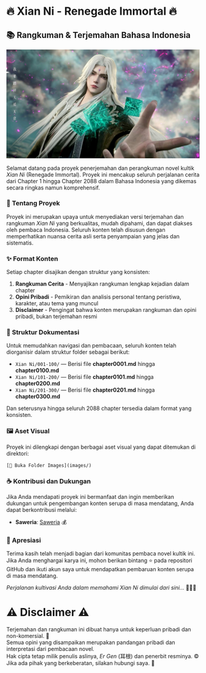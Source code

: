 # 🔥 Xian Ni - Renegade Immortal 🔥
## 📚 Rangkuman & Terjemahan Bahasa Indonesia

![WangLIN](images/images.jpeg)


Selamat datang pada proyek penerjemahan dan perangkuman novel kultik *Xian Ni* (Renegade Immortal). Proyek ini mencakup seluruh perjalanan cerita dari Chapter 1 hingga Chapter 2088 dalam Bahasa Indonesia yang dikemas secara ringkas namun komprehensif.

### 📖 Tentang Proyek
Proyek ini merupakan upaya untuk menyediakan versi terjemahan dan rangkuman *Xian Ni* yang berkualitas, mudah dipahami, dan dapat diakses oleh pembaca Indonesia. Seluruh konten telah disusun dengan memperhatikan nuansa cerita asli serta penyampaian yang jelas dan sistematis.

### ✨ Format Konten
Setiap chapter disajikan dengan struktur yang konsisten:
1. **Rangkuman Cerita** - Menyajikan rangkuman lengkap kejadian dalam chapter
2. **Opini Pribadi** - Pemikiran dan analisis personal tentang peristiwa, karakter, atau tema yang muncul
3. **Disclaimer** - Pengingat bahwa konten merupakan rangkuman dan opini pribadi, bukan terjemahan resmi

### 📂 Struktur Dokumentasi
Untuk memudahkan navigasi dan pembacaan, seluruh konten telah diorganisir dalam struktur folder sebagai berikut:

- `Xian Ni/001-100/` — Berisi file **chapter0001.md** hingga **chapter0100.md**
- `Xian Ni/101-200/` — Berisi file **chapter0101.md** hingga **chapter0200.md**
- `Xian Ni/201-300/` — Berisi file **chapter0201.md** hingga **chapter0300.md**

Dan seterusnya hingga seluruh 2088 chapter tersedia dalam format yang konsisten.

### 🖼️ Aset Visual
Proyek ini dilengkapi dengan berbagai aset visual yang dapat ditemukan di direktori:
```
[📂 Buka Folder Images](images/)
```

### ☕ Kontribusi dan Dukungan
Jika Anda mendapati proyek ini bermanfaat dan ingin memberikan dukungan untuk pengembangan konten serupa di masa mendatang, Anda dapat berkontribusi melalui:

- **Saweria**: [Saweria](https://saweria.co/devsjr) 💰

### 🌟 Apresiasi
Terima kasih telah menjadi bagian dari komunitas pembaca novel kultik ini. Jika Anda menghargai karya ini, mohon berikan bintang ⭐ pada repositori GitHub dan ikuti akun saya untuk mendapatkan pembaruan konten serupa di masa mendatang.

*Perjalanan kultivasi Anda dalam memahami Xian Ni dimulai dari sini...* 🧘‍♂️✨

# ⚠️ Disclaimer ⚠️
Terjemahan dan rangkuman ini dibuat hanya untuk keperluan pribadi dan non-komersial. 📝  
Semua opini yang disampaikan merupakan pandangan pribadi dan interpretasi dari pembacaan novel.  
Hak cipta tetap milik penulis aslinya, *Er Gen* (耳根) dan penerbit resminya. ©️  
Jika ada pihak yang berkeberatan, silakan hubungi saya. 📧